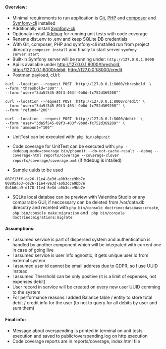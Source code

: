#### Overview:
* Minimal requirements to run application is [Git](https://git-scm.com/book/en/v2/Getting-Started-Installing-Git), [PHP](http://php.net/manual/en/install.php) and [composer](https://getcomposer.org/download/) and [Symfony-cli](https://symfony.com/download) installed
* Additionally install [Symfony-cli](https://symfony.com/download)
* Optionaly install [Xdebug](https://xdebug.org/docs/install) for running unit tests with code coverage
* Rename dist.env to .env and keep SQLite DB credentials
* With Git, composer, PHP and symfony-cli installed run from project direcotry `composer install` and finally to start server `symfony server:start`
* Built-in Symfony server will be running under: `http://127.0.0.1:8000`
* Api is available under http://127.0.0.1:8000/threshold, http://127.0.0.1:8000/debit, http://127.0.0.1:8000/credit
* Postman payload, cUrl:
```
curl --location --request POST 'http://127.0.0.1:8000/threshold' \
--form 'threshold="300"' \
--form 'user="3da5f545-89f3-403f-9b8d-fc752d369208"'
```
```
curl --location --request POST 'http://127.0.0.1:8000/credit' \
--form 'user="3da5f545-89f3-403f-9b8d-fc752d369208"' \
--form 'refund="200"'
```
```
curl --location --request POST 'http://127.0.0.1:8000/debit' \
--form 'user="3da5f545-89f3-403f-9b8d-fc752d369208"' \
--form 'ammount="100"'
```
* UnitTest can be executed with: `php bin/phpunit`
* Code coverage for UnitTest can be executed with: `php -dxdebug.mode=coverage bin/phpunit --do-not-cache-result --debug --coverage-html reports/coverage --coverage-clover reports/coverage/coverage.xml` (if Xdebug is intalled)

* Sample uuids to be used
```
007f13ff-ce26-11e4-8e3d-a0b3cce9bb7e
00805a63-ce26-11e4-8e3d-a0b3cce9bb7e
0b1b6ca9-d178-11e4-8e3d-a0b3cce9bb7e
```
* SQLite local databse can be preview with Valentina Studio or any comparable GUI, if neccessary can be deleted from /var/data.db direcotry and recreted with `php bin/console doctrine:database:create`, `php bin/console make:migration` and ` php bin/console doctrine:migrations:migrate`

#### Assumptions:
* I assumed service is part of dispersed system and authentication is handled by another component which will be integrated with current one in case of going live
* I assumed service is user info agnostic, it gets unique user id from external system
* I assumed user id cannot be email address due to GDPR, so I use UUID instead
* I assumed Thershold can be only positive (it is a limit of expenses, not expenses debit)
* User record in service will be created on every new user UUID comming to the system
* For performance reasons I added Balance table / entity to store total debit / credit info for the user (to not to query for all debits by user and sum them)

#### Final info:
* Message about overspending is printed in terminal on unit tests execution and saved to public/overspending.log on http execution
* Code coverage reports are in reports/coverage, index.html file 